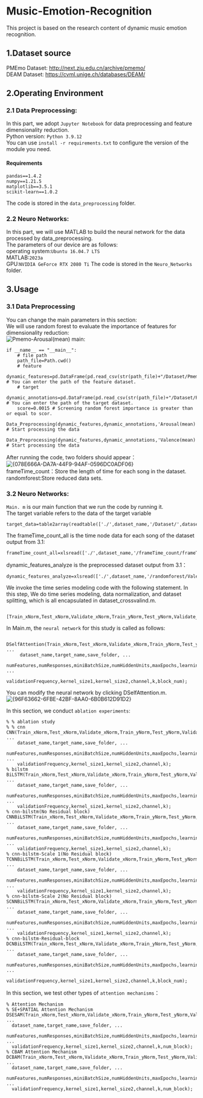 # Music-Emotion-Recognition
This project is based on the research content of dynamic music emotion recognition.<br/>

## 1.Dataset source
PMEmo Dataset: http://next.zju.edu.cn/archive/pmemo/<br/>
DEAM Dataset: https://cvml.unige.ch/databases/DEAM/<br/>

## 2.Operating Environment
### 2.1 Data Preprocessing:
In this part, we adopt `Jupyter Notebook` for data preprocessing and feature dimensionality reduction.<br/>
Python version:
     ```
     Python 3.9.12
     ```<br/>
You can use `install -r requirements.txt` to configure the version of the module you need.
#### Requirements
```
pandas==1.4.2
numpy==1.21.5
matplotlib==3.5.1
scikit-learn==1.0.2
```
The code is stored in the `data_preprocessing` folder.

### 2.2 Neuro Networks:
In this part, we will use MATLAB to build the neural network for the data processed by data_preprocessing.<br/>
The parameters of our device are as follows:<br/>
operating system:`Ubuntu 16.04.7 LTS`<br/>
MATLAB:`2023a`<br/>
GPU:`NVIDIA GeForce RTX 2080 Ti`
The code is stored in the `Neuro_Networks` folder.<br/>

## 3.Usage
### 3.1 Data Preprocessing
You can change the main parameters in this section:<br/>
We will use random forest to evaluate the importance of features for dimensionality reduction:<br/>
![Pmemo-Arousal(mean)](https://github.com/user-attachments/assets/a92857d9-db31-4f03-86fb-4898e48e53a1)
main:<br/>
```
if __name__ == "__main__":
    # file path 
    path_file=Path.cwd()  
    # feature
    dynamic_features=pd.DataFrame(pd.read_csv(str(path_file)+"/Dataset/Pmemo/dynamic_features.csv")) # You can enter the path of the feature dataset.
    # target
    dynamic_annotations=pd.DataFrame(pd.read_csv(str(path_file)+"/Dataset/Pmemo/dynamic_annotations.csv")) # You can enter the path of the target dataset.
    score=0.0015 # Screening random forest importance is greater than or equal to scor.
    Data_Preprocessing(dynamic_features,dynamic_annotations,'Arousal(mean)',score,'Pmemo').train_model() # Start processing the data
    Data_Preprocessing(dynamic_features,dynamic_annotations,'Valence(mean)',score,'Pmemo').train_model() # Start processing the data
```
After running the code, two folders should appear：<br/>
![{078E666A-DA7A-44F9-94AF-0596DC0ADF06}](https://github.com/user-attachments/assets/0345ef57-de7a-4991-bbf0-4fab5ffa85be)<br/>
frameTime_count：Store the length of time for each song in the dataset.<br/>
randomforest:Store reduced data sets.<br/>

### 3.2 Neuro Networks:
  `Main. m` is our main function that we run the code by running it.<br/>
The target variable refers to the data of the target variable<br/>
```
target_data=table2array(readtable(['./',dataset_name,'/Dataset/',dataset_name,'/dynamic_annotations.csv']));
```
The frameTime_count_all is the time node data for each song of the dataset output from 3.1:
```
frameTime_count_all=xlsread(['./',dataset_name,'/frameTime_count/frameTime_count_all.xlsx']);
```
dynamic_features_analyze is the preprocessed dataset output from 3.1：
```
dynamic_features_analyze=xlsread(['./',dataset_name,'/randomforest/Valence(mean)/dynamic_features_analyze.xlsx']);
```
  We invoke the time series modeling code with the following statement. In this step, We do time series modeling, data normalization, and dataset splitting, which is all encapsulated in dataset_crossvalind.m.<br/>
  ```
    [Train_xNorm,Test_xNorm,Validate_xNorm,Train_yNorm,Test_yNorm,Validate_yNorm,yopt]=dataset_crossvalind(save_folder,target,frameTime_count_all,dynamic_features_analyze,k,numFeatures);
  ```

 In Main.m, the `neural network` for this study is called as follows:<br/>
 ```
    DSelfAttention(Train_xNorm,Test_xNorm,Validate_xNorm,Train_yNorm,Test_yNorm,Validate_yNorm,yopt, ...
      dataset_name,target_name,save_folder, ...
      numFeatures,numResponses,miniBatchSize,numHiddenUnits,maxEpochs,learning_rate, ...
      validationFrequency,kernel_size1,kernel_size2,channel,k,block_num);
 ```

You can modify the neural network by clicking DSelfAttention.m.<br/>
![{96F63662-6FBE-42BF-8AA0-6B0B612D91D2}](https://github.com/user-attachments/assets/708cc39e-a8b0-485b-93ee-e065558b8f1e)

In this section, we conduct `ablation experiments`:
```
% % ablation study
% % cnn
CNN(Train_xNorm,Test_xNorm,Validate_xNorm,Train_yNorm,Test_yNorm,Validate_yNorm,yopt, ...
    dataset_name,target_name,save_folder, ...
    numFeatures,numResponses,miniBatchSize,numHiddenUnits,maxEpochs,learning_rate, ...
    validationFrequency,kernel_size1,kernel_size2,channel,k);
% bilstm
BiLSTM(Train_xNorm,Test_xNorm,Validate_xNorm,Train_yNorm,Test_yNorm,Validate_yNorm,yopt, ...
    dataset_name,target_name,save_folder, ...
    numFeatures,numResponses,miniBatchSize,numHiddenUnits,maxEpochs,learning_rate, ...
    validationFrequency,kernel_size1,kernel_size2,channel,k);
% cnn-bilstm(No Residual block)
CNNBiLSTM(Train_xNorm,Test_xNorm,Validate_xNorm,Train_yNorm,Test_yNorm,Validate_yNorm,yopt, ...
    dataset_name,target_name,save_folder, ...
    numFeatures,numResponses,miniBatchSize,numHiddenUnits,maxEpochs,learning_rate, ...
    validationFrequency,kernel_size1,kernel_size2,channel,k);
% cnn-bilstm-Scale 1(No Residual block)
TCNNBiLSTM(Train_xNorm,Test_xNorm,Validate_xNorm,Train_yNorm,Test_yNorm,Validate_yNorm,yopt, ...
    dataset_name,target_name,save_folder, ...
    numFeatures,numResponses,miniBatchSize,numHiddenUnits,maxEpochs,learning_rate, ...
    validationFrequency,kernel_size1,kernel_size2,channel,k);
% cnn-bilstm-Scale 2(No Residual block)
SCNNBiLSTM(Train_xNorm,Test_xNorm,Validate_xNorm,Train_yNorm,Test_yNorm,Validate_yNorm,yopt, ...
    dataset_name,target_name,save_folder, ...
    numFeatures,numResponses,miniBatchSize,numHiddenUnits,maxEpochs,learning_rate, ...
    validationFrequency,kernel_size1,kernel_size2,channel,k);
% cnn-bilstm-Residual-block
DCNBiLSTM(Train_xNorm,Test_xNorm,Validate_xNorm,Train_yNorm,Test_yNorm,Validate_yNorm,yopt, ...
    dataset_name,target_name,save_folder, ...
    numFeatures,numResponses,miniBatchSize,numHiddenUnits,maxEpochs,learning_rate, ...
    validationFrequency,kernel_size1,kernel_size2,channel,k,block_num);

```

  In this section, we test other types of `attention mechanisms`：
  ```
% Attention Mechanism
% SE+SPATIAL Attention Mechanism
DSESAM(Train_xNorm,Test_xNorm,Validate_xNorm,Train_yNorm,Test_yNorm,Validate_yNorm,yopt, ...
    dataset_name,target_name,save_folder, ...
    numFeatures,numResponses,miniBatchSize,numHiddenUnits,maxEpochs,learning_rate, ...
    validationFrequency,kernel_size1,kernel_size2,channel,k,num_block);
% CBAM Attention Mechanism
DCBAM(Train_xNorm,Test_xNorm,Validate_xNorm,Train_yNorm,Test_yNorm,Validate_yNorm,yopt, ...
    dataset_name,target_name,save_folder, ...
    numFeatures,numResponses,miniBatchSize,numHiddenUnits,maxEpochs,learning_rate, ...
    validationFrequency,kernel_size1,kernel_size2,channel,k,num_block);
```
